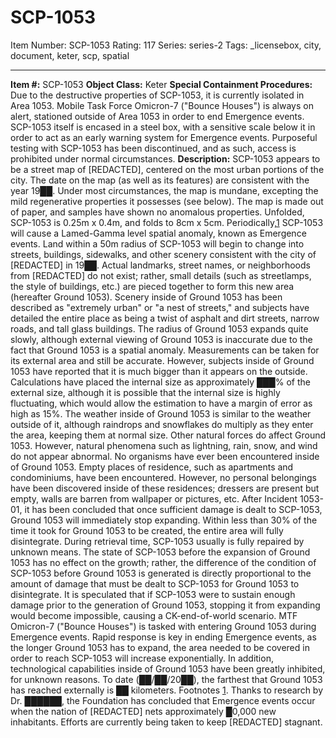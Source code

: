 # SCP-1053
Item Number: SCP-1053
Rating: 117
Series: series-2
Tags: _licensebox, city, document, keter, scp, spatial

---

**Item #:** SCP-1053
**Object Class:** Keter
**Special Containment Procedures:** Due to the destructive properties of SCP-1053, it is currently isolated in Area 1053. Mobile Task Force Omicron-7 ("Bounce Houses") is always on alert, stationed outside of Area 1053 in order to end Emergence events. SCP-1053 itself is encased in a steel box, with a sensitive scale below it in order to act as an early warning system for Emergence events. Purposeful testing with SCP-1053 has been discontinued, and as such, access is prohibited under normal circumstances.
**Description:** SCP-1053 appears to be a street map of [REDACTED], centered on the most urban portions of the city. The date on the map (as well as its features) are consistent with the year 19██. Under most circumstances, the map is mundane, excepting the mild regenerative properties it possesses (see below). The map is made out of paper, and samples have shown no anomalous properties. Unfolded, SCP-1053 is 0.25m x 0.4m, and folds to 8cm x 5cm.
Periodically,[1](javascript:;) SCP-1053 will cause a Lamed-Gamma level spatial anomaly, known as Emergence events. Land within a 50m radius of SCP-1053 will begin to change into streets, buildings, sidewalks, and other scenery consistent with the city of [REDACTED] in 19██. Actual landmarks, street names, or neighborhoods from [REDACTED] do not exist; rather, small details (such as streetlamps, the style of buildings, etc.) are pieced together to form this new area (hereafter Ground 1053). Scenery inside of Ground 1053 has been described as "extremely urban" or "a nest of streets," and subjects have detailed the entire place as being a twist of asphalt and dirt streets, narrow roads, and tall glass buildings.
The radius of Ground 1053 expands quite slowly, although external viewing of Ground 1053 is inaccurate due to the fact that Ground 1053 is a spatial anomaly. Measurements can be taken for its external area and still be accurate. However, subjects inside of Ground 1053 have reported that it is much bigger than it appears on the outside. Calculations have placed the internal size as approximately ███% of the external size, although it is possible that the internal size is highly fluctuating, which would allow the estimation to have a margin of error as high as 15%.
The weather inside of Ground 1053 is similar to the weather outside of it, although raindrops and snowflakes do multiply as they enter the area, keeping them at normal size. Other natural forces do affect Ground 1053. However, natural phenomena such as lightning, rain, snow, and wind do not appear abnormal.
No organisms have ever been encountered inside of Ground 1053. Empty places of residence, such as apartments and condominiums, have been encountered. However, no personal belongings have been discovered inside of these residences; dressers are present but empty, walls are barren from wallpaper or pictures, etc.
After Incident 1053-01, it has been concluded that once sufficient damage is dealt to SCP-1053, Ground 1053 will immediately stop expanding. Within less than 30% of the time it took for Ground 1053 to be created, the entire area will fully disintegrate. During retrieval time, SCP-1053 usually is fully repaired by unknown means. The state of SCP-1053 before the expansion of Ground 1053 has no effect on the growth; rather, the difference of the condition of SCP-1053 before Ground 1053 is generated is directly proportional to the amount of damage that must be dealt to SCP-1053 for Ground 1053 to disintegrate. It is speculated that if SCP-1053 were to sustain enough damage prior to the generation of Ground 1053, stopping it from expanding would become impossible, causing a CK-end-of-world scenario.
MTF Omicron-7 ("Bounce Houses") is tasked with entering Ground 1053 during Emergence events. Rapid response is key in ending Emergence events, as the longer Ground 1053 has to expand, the area needed to be covered in order to reach SCP-1053 will increase exponentially. In addition, technological capabilities inside of Ground 1053 have been greatly inhibited, for unknown reasons. To date (██/██/20██), the farthest that Ground 1053 has reached externally is ██ kilometers.
Footnotes
[1](javascript:;). Thanks to research by Dr. ██████, the Foundation has concluded that Emergence events occur when the nation of [REDACTED] nets approximately █0,000 new inhabitants. Efforts are currently being taken to keep [REDACTED] stagnant.